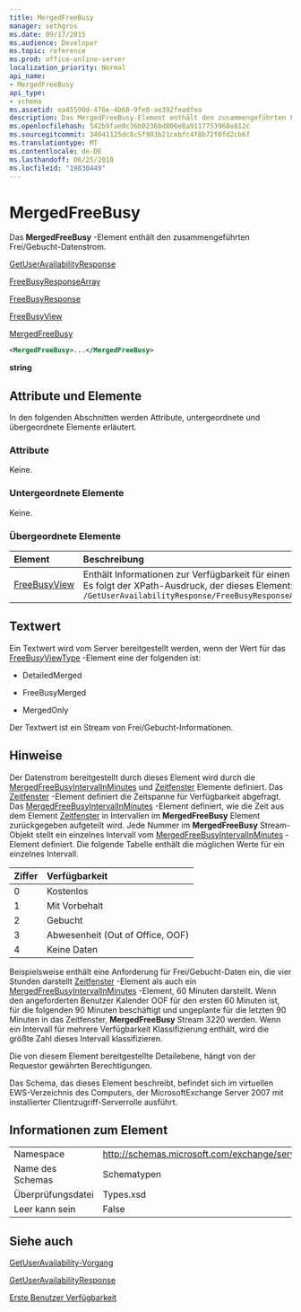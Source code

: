 ```yaml
---
title: MergedFreeBusy
manager: sethgros
ms.date: 09/17/2015
ms.audience: Developer
ms.topic: reference
ms.prod: office-online-server
localization_priority: Normal
api_name:
- MergedFreeBusy
api_type:
- schema
ms.assetid: ea45590d-476e-4b68-9fe8-ae392feadfea
description: Das MergedFreeBusy-Element enthält den zusammengeführten Frei/Gebucht-Datenstrom.
ms.openlocfilehash: 542b9fae0c36b0236bd806e8a9117753968e812c
ms.sourcegitcommit: 34041125dc8c5f993b21cebfc4f8b72f0fd2cb6f
ms.translationtype: MT
ms.contentlocale: de-DE
ms.lasthandoff: 06/25/2018
ms.locfileid: "19830449"
---
```

# <a name="mergedfreebusy"></a>MergedFreeBusy

Das **MergedFreeBusy** -Element enthält den zusammengeführten Frei/Gebucht-Datenstrom. 
  
[GetUserAvailabilityResponse](getuseravailabilityresponse.md)
  
[FreeBusyResponseArray](freebusyresponsearray.md)
  
[FreeBusyResponse](freebusyresponse.md)
  
[FreeBusyView](freebusyview.md)
  
[MergedFreeBusy](mergedfreebusy.md)
  
```xml
<MergedFreeBusy>...</MergedFreeBusy>
```

 **string**
## <a name="attributes-and-elements"></a>Attribute und Elemente

In den folgenden Abschnitten werden Attribute, untergeordnete und übergeordnete Elemente erläutert.
  
### <a name="attributes"></a>Attribute

Keine.
  
### <a name="child-elements"></a>Untergeordnete Elemente

Keine.
  
### <a name="parent-elements"></a>Übergeordnete Elemente

|**Element**|**Beschreibung**|
|:-----|:-----|
|[FreeBusyView](freebusyview.md) <br/> |Enthält Informationen zur Verfügbarkeit für einen bestimmten Benutzer.  <br/> Es folgt der XPath-Ausdruck, der dieses Element:  <br/>  `/GetUserAvailabilityResponse/FreeBusyResponseArray/FreeBusyResponse/FreeBusyView` <br/> |
   
## <a name="text-value"></a>Textwert

Ein Textwert wird vom Server bereitgestellt werden, wenn der Wert für das [FreeBusyViewType](freebusyviewtype.md) -Element eine der folgenden ist: 
  
- DetailedMerged
    
- FreeBusyMerged
    
- MergedOnly
    
Der Textwert ist ein Stream von Frei/Gebucht-Informationen. 
  
## <a name="remarks"></a>Hinweise

Der Datenstrom bereitgestellt durch dieses Element wird durch die [MergedFreeBusyIntervalInMinutes](mergedfreebusyintervalinminutes.md) und [Zeitfenster](timewindow.md) Elemente definiert. Das [Zeitfenster](timewindow.md) -Element definiert die Zeitspanne für Verfügbarkeit abgefragt. Das [MergedFreeBusyIntervalInMinutes](mergedfreebusyintervalinminutes.md) -Element definiert, wie die Zeit aus dem Element [Zeitfenster](timewindow.md) in Intervallen im **MergedFreeBusy** Element zurückgegeben aufgeteilt wird. Jede Nummer im **MergedFreeBusy** Stream-Objekt stellt ein einzelnes Intervall vom [MergedFreeBusyIntervalInMinutes](mergedfreebusyintervalinminutes.md) -Element definiert. Die folgende Tabelle enthält die möglichen Werte für ein einzelnes Intervall. 
  
|**Ziffer**|**Verfügbarkeit**|
|:-----|:-----|
|0  <br/> |Kostenlos  <br/> |
|1  <br/> |Mit Vorbehalt  <br/> |
|2  <br/> |Gebucht  <br/> |
|3  <br/> |Abwesenheit (Out of Office, OOF)  <br/> |
|4  <br/> |Keine Daten  <br/> |
   
Beispielsweise enthält eine Anforderung für Frei/Gebucht-Daten ein, die vier Stunden darstellt [Zeitfenster](timewindow.md) -Element als auch ein [MergedFreeBusyIntervalInMinutes](mergedfreebusyintervalinminutes.md) -Element, 60 Minuten darstellt. Wenn den angeforderten Benutzer Kalender OOF für den ersten 60 Minuten ist, für die folgenden 90 Minuten beschäftigt und ungeplante für die letzten 90 Minuten in das Zeitfenster, **MergedFreeBusy** Stream 3220 werden. Wenn ein Intervall für mehrere Verfügbarkeit Klassifizierung enthält, wird die größte Zahl dieses Intervall klassifizieren. 
  
Die von diesem Element bereitgestellte Detailebene, hängt von der Requestor gewährten Berechtigungen.
  
Das Schema, das dieses Element beschreibt, befindet sich im virtuellen EWS-Verzeichnis des Computers, der MicrosoftExchange Server 2007 mit installierter Clientzugriff-Serverrolle ausführt.
  
## <a name="element-information"></a>Informationen zum Element

|||
|:-----|:-----|
|Namespace  <br/> |http://schemas.microsoft.com/exchange/services/2006/types  <br/> |
|Name des Schemas  <br/> |Schematypen  <br/> |
|Überprüfungsdatei  <br/> |Types.xsd  <br/> |
|Leer kann sein  <br/> |False  <br/> |
   
## <a name="see-also"></a>Siehe auch



[GetUserAvailability-Vorgang](getuseravailability-operation.md)
  
[GetUserAvailabilityResponse](getuseravailabilityresponse.md)


[Erste Benutzer Verfügbarkeit](http://msdn.microsoft.com/library/d4133fcb-9b0f-4e6b-aadf-a389da83516a%28Office.15%29.aspx)

